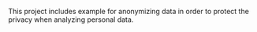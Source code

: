 This project includes example for anonymizing data in order to protect the privacy when analyzing personal data.
